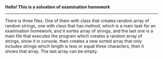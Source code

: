 **Hello! This is a solvation of examination homework**
___
There is three files. One of them with class that creates random array of random strings,
one with class that has method, which is a main task for an examination homework, and it sortes array of strings,
and the last one is a main file that executes the program which creates a random array of strings, show it in console,
then creates a new sorted array that only includes strings which length is less or equal three characters, then
it shows that array. The last array can be empty.

